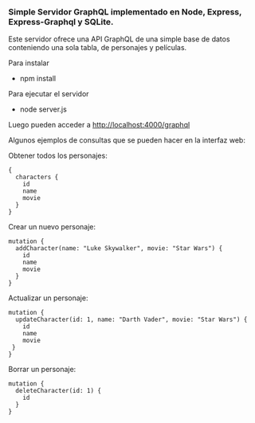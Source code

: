  ### Simple Servidor GraphQL implementado en Node, Express, Express-Graphql y SQLite.

Este servidor ofrece una API GraphQL de una simple base de datos conteniendo una sola tabla, de personajes y películas.

Para instalar
- npm install

Para ejecutar el servidor
- node server.js

Luego pueden acceder a [http://localhost:4000/graphql](http://localhost:4000/graphql)

Algunos ejemplos de consultas que se pueden hacer en la interfaz web:

Obtener todos los personajes:

    {
      characters {
        id
        name
        movie
      }
    }

  
Crear un nuevo personaje:

    mutation {
      addCharacter(name: "Luke Skywalker", movie: "Star Wars") {
        id
        name
        movie
      } 
    }
    
Actualizar un personaje:

    mutation {
      updateCharacter(id: 1, name: "Darth Vader", movie: "Star Wars") {
        id
        name
        movie
     } 
    }
    
Borrar un personaje:

    mutation {
      deleteCharacter(id: 1) {
        id
      }
    }

